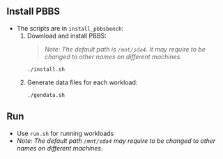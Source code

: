 ## Install PBBS
+ The scripts are in `install_pbbsbench`: 
	1. Download and install PBBS:
		> *Note: The default path is `/mnt/sda4`. It may require to be changed to other names on different machines.*
		```
		./install.sh
	  	```
	2. Generate data files for each workload:
		```
		./gendata.sh
		```
## Run
+ Use `run.sh` for running workloads
+ *Note: The default path `/mnt/sda4` may require to be changed to other names on different machines.*
